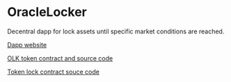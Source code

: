 # OracleLocker
Decentral dapp for lock assets until specific market conditions are reached.


[Dapp website](https://decentrallabs.github.io/OracleLocker/)

[OLK token contract and source code](https://bscscan.com/address/0x4A6362D703c4AD619ddfDBf385Ff8D133af7AB41#code)

[Token lock contract souce code](https://bscscan.com/address/0xebbF9dD6d2b687dCF76B2b58dde56AB37D92d601#code)
